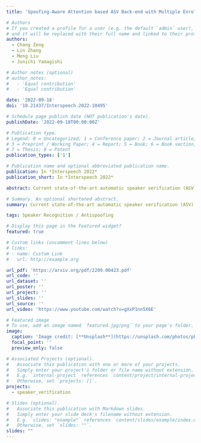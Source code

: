```yaml
---
title: 'Spoofing-Aware Attention based ASV Back-end with Multiple Enrollment Utterances and a Sampling Strategy for the SASV Challenge 2022'

# Authors
# If you created a profile for a user (e.g. the default `admin` user), write the username (folder name) here
# and it will be replaced with their full name and linked to their profile.
authors:
  - Chang Zeng
  - Lin Zhang
  - Meng Liu
  - Junichi Yamagishi

# Author notes (optional)
# author_notes:
#   - 'Equal contribution'
#   - 'Equal contribution'

date: '2022-09-18'
doi: '10.21437/Interspeech.2022-10495'

# Schedule page publish date (NOT publication's date).
publishDate: '2022-09-18T00:00:00Z'

# Publication type.
# Legend: 0 = Uncategorized; 1 = Conference paper; 2 = Journal article;
# 3 = Preprint / Working Paper; 4 = Report; 5 = Book; 6 = Book section;
# 7 = Thesis; 8 = Patent
publication_types: ['1']

# Publication name and optional abbreviated publication name.
publication: In *Interspeech 2022*
publication_short: In *Interspeech 2022*

abstract: Current state-of-the-art automatic speaker verification (ASV) systems are vulnerable to presentation attacks, and several countermeasures (CMs), which distinguish bona fide trials from spoofing ones, have been explored to protect ASV. However, ASV systems and CMs are generally developed and optimized independently without considering their inter-relationship. In this paper, we propose a new spoofing-aware ASV back-end module that efficiently computes a combined ASV score based on speaker similarity and CM score. In addition to the learnable fusion function of the two scores, the proposed back-end module has two types of attention components, scaled-dot and feed-forward self-attention, so that intra-relationship information of multiple enrollment utterances can also be learned at the same time. Moreover, a new effective trials-sampling strategy is designed for simulating new spoofing-aware verification scenarios introduced in the Spoof-Aware Speaker Verification (SASV) challenge 2022. Combining the two types of scores using the proposed back-end optimized by using the sampling strategies, it is confirmed that the SASV-EER can be significantly reduced from 22.91\% to 1.19\% on the evaluation set of the ASVSpoof 2019 LA database. 

# Summary. An optional shortened abstract.
summary: Current state-of-the-art automatic speaker verification (ASV) systems are vulnerable to presentation attacks, and several countermeasures (CMs), which distinguish bona fide trials from spoofing ones, have been explored to protect ASV. However, ASV systems and CMs are generally developed and optimized independently without considering their inter-relationship. In this paper, we propose a new spoofing-aware ASV back-end module that efficiently computes a combined ASV score based on speaker similarity and CM score.

tags: Speaker Recognition / Antispoofing

# Display this page in the Featured widget?
featured: true

# Custom links (uncomment lines below)
# links:
# - name: Custom Link
#   url: http://example.org

url_pdf: 'https://arxiv.org/pdf/2209.00423.pdf'
url_code: ''
url_dataset: ''
url_poster: ''
url_project: ''
url_slides: ''
url_source: ''
url_video: 'https://www.youtube.com/watch?v=gXxP1nn5X6E'

# Featured image
# To use, add an image named `featured.jpg/png` to your page's folder.
image:
  caption: 'Image credit: [**Unsplash**](https://unsplash.com/photos/pLCdAaMFLTE)'
  focal_point: ''
  preview_only: false

# Associated Projects (optional).
#   Associate this publication with one or more of your projects.
#   Simply enter your project's folder or file name without extension.
#   E.g. `internal-project` references `content/project/internal-project/index.md`.
#   Otherwise, set `projects: []`.
projects:
  - speaker_verification

# Slides (optional).
#   Associate this publication with Markdown slides.
#   Simply enter your slide deck's filename without extension.
#   E.g. `slides: "example"` references `content/slides/example/index.md`.
#   Otherwise, set `slides: ""`.
slides: ""
---
```


<!-- {{% callout note %}}
Click the _Cite_ button above to demo the feature to enable visitors to import publication metadata into their reference management software.
{{% /callout %}} -->

<!-- {{% callout note %}}
Create your slides in Markdown - click the _Slides_ button to check out the example.
{{% /callout %}} -->

<!-- Supplementary notes can be added here, including [code, math, and images](https://wowchemy.com/docs/writing-markdown-latex/). -->
